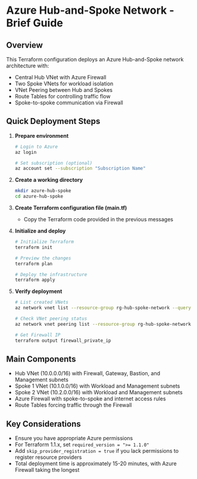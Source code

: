 # Azure Hub-and-Spoke Network - Brief Guide

## Overview
This Terraform configuration deploys an Azure Hub-and-Spoke network architecture with:
- Central Hub VNet with Azure Firewall
- Two Spoke VNets for workload isolation
- VNet Peering between Hub and Spokes
- Route Tables for controlling traffic flow
- Spoke-to-spoke communication via Firewall

## Quick Deployment Steps

1. **Prepare environment**
   ```bash
   # Login to Azure
   az login
   
   # Set subscription (optional)
   az account set --subscription "Subscription Name"
   ```

2. **Create a working directory**
   ```bash
   mkdir azure-hub-spoke
   cd azure-hub-spoke
   ```

3. **Create Terraform configuration file (main.tf)**
   - Copy the Terraform code provided in the previous messages

4. **Initialize and deploy**
   ```bash
   # Initialize Terraform
   terraform init
   
   # Preview the changes
   terraform plan
   
   # Deploy the infrastructure
   terraform apply
   ```

5. **Verify deployment**
   ```bash
   # List created VNets
   az network vnet list --resource-group rg-hub-spoke-network --query "[].name" -o tsv
   
   # Check VNet peering status
   az network vnet peering list --resource-group rg-hub-spoke-network --vnet-name vnet-hub -o table
   
   # Get Firewall IP
   terraform output firewall_private_ip
   ```

## Main Components
- Hub VNet (10.0.0.0/16) with Firewall, Gateway, Bastion, and Management subnets
- Spoke 1 VNet (10.1.0.0/16) with Workload and Management subnets
- Spoke 2 VNet (10.2.0.0/16) with Workload and Management subnets
- Azure Firewall with spoke-to-spoke and internet access rules
- Route Tables forcing traffic through the Firewall

## Key Considerations
- Ensure you have appropriate Azure permissions
- For Terraform 1.1.x, set `required_version = ">= 1.1.0"`
- Add `skip_provider_registration = true` if you lack permissions to register resource providers
- Total deployment time is approximately 15-20 minutes, with Azure Firewall taking the longest
